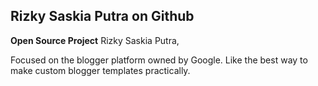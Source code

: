 ## Rizky Saskia Putra on Github
**Open Source Project** Rizky Saskia Putra, 

Focused on the blogger platform owned by Google. Like the best way to make custom blogger templates practically.

